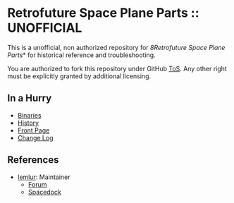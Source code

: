 # Retrofuture Space Plane Parts :: UNOFFICIAL

This is a unofficial, non authorized repository for *8Retrofuture Space Plane Parts** for historical reference and troubleshooting.

You are authorized to fork this repository under GitHub [ToS](https://help.github.com/articles/github-terms-of-service/). Any other right must be explicitly granted by additional licensing.


## In a Hurry

* [Binaries](https://github.com/net-lisias-ksph/Retrofuture-Space-Plane-Parts/tree/Archive)
* [History](https://github.com/net-lisias-ksph/Retrofuture-Space-Plane-Parts/tree/History)
* [Front Page](https://github.com/net-lisias-ksph/Retrofuture-Space-Plane-Parts)
* [Change Log](./CHANGE_LOG.md)


## References

* [lemlur](https://www.spacedock.info/profile/lemlur): Maintainer
	* [Forum](https://forum.kerbalspaceprogram.com/index.php?/topic/127736-retrofuture-11312/)
	* [Spacedock](https://spacedock.info/mod/197/retrofuture%20space%20plane%20parts)

